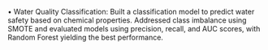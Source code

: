 •	Water Quality Classification: Built a classification model to predict water safety based on chemical properties. Addressed class imbalance using SMOTE and evaluated models using precision, recall, and AUC scores, with Random Forest yielding the best performance.
